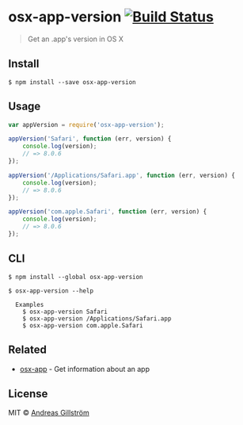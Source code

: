 # osx-app-version [![Build Status](https://travis-ci.org/gillstrom/osx-app-version.svg?branch=master)](https://travis-ci.org/gillstrom/osx-app-version)

> Get an .app's version in OS X


## Install

```
$ npm install --save osx-app-version
```


## Usage

```js
var appVersion = require('osx-app-version');

appVersion('Safari', function (err, version) {
	console.log(version);
	// => 8.0.6
});

appVersion('/Applications/Safari.app', function (err, version) {
	console.log(version);
	// => 8.0.6
});

appVersion('com.apple.Safari', function (err, version) {
	console.log(version);
	// => 8.0.6
});
```


## CLI

```
$ npm install --global osx-app-version
```

```
$ osx-app-version --help

  Examples
    $ osx-app-version Safari
    $ osx-app-version /Applications/Safari.app
    $ osx-app-version com.apple.Safari
```


## Related

* [osx-app](https://github.com/gillstrom/osx-app) - Get information about an app


## License

MIT © [Andreas Gillström](https://github.com/gillstrom)
